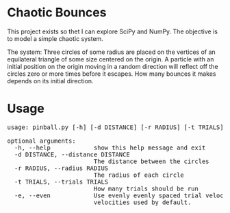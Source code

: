 Chaotic Bounces
===============

This project exists so thet I can explore SciPy and NumPy. The objective is to model a simple chaotic system.

The system:
    Three circles of some radius are placed on the vertices of an equilateral triangle of some size centered on the origin. A particle with an initial position on the origin moving in a random direction will reflect off the circles zero or more times before it escapes. How many bounces it makes depends on its initial direction.

Usage
=====

<pre>
usage: pinball.py [-h] [-d DISTANCE] [-r RADIUS] [-t TRIALS] [-e]

optional arguments:
  -h, --help            show this help message and exit
  -d DISTANCE, --distance DISTANCE
                        The distance between the circles
  -r RADIUS, --radius RADIUS
                        The radius of each circle
  -t TRIALS, --trials TRIALS
                        How many trials should be run
  -e, --even            Use evenly evenly spaced trial velocity. Random
                        velocities used by default.
</pre>
